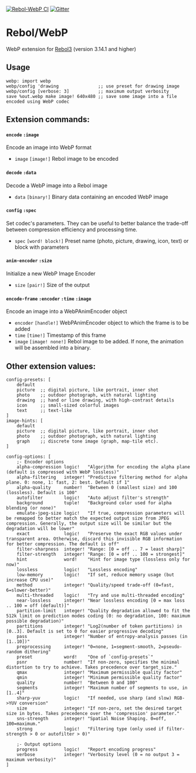 [![Rebol-WebP CI](https://github.com/Oldes/Rebol-WebP/actions/workflows/main.yml/badge.svg)](https://github.com/Oldes/Rebol-WebP/actions/workflows/main.yml)
[![Gitter](https://badges.gitter.im/rebol3/community.svg)](https://app.gitter.im/#/room/#Rebol3:gitter.im)

# Rebol/WebP

WebP extension for [Rebol3](https://github.com/Oldes/Rebol3) (version 3.14.1 and higher)

## Usage
```rebol
webp: import webp
webp/config 'drawing               ;; use preset for drawing image
webp/config [verbose: 3]           ;; maximum output verbosity
save %out.webp make image! 640x480 ;; save some image into a file encoded using WebP codec
```

## Extension commands:


#### `encode` `:image`
Encode an image into WebP format
* `image` `[image!]` Rebol image to be encoded

#### `decode` `:data`
Decode a WebP image into a Rebol image
* `data` `[binary!]` Binary data containing an encoded WebP image

#### `config` `:spec`
Set codec's parameters. They can be useful to better balance the trade-off between compression efficiency and processing time.
* `spec` `[word! block!]` Preset name (photo, picture, drawing, icon, text) or block with parameters

#### `anim-encoder` `:size`
Initialize a new WebP Image Encoder
* `size` `[pair!]` Size of the output

#### `encode-frame` `:encoder` `:time` `:image`
Encode an image into a WebPAnimEncoder object
* `encoder` `[handle!]` WebPAnimEncoder object to which the frame is to be added
* `time` `[time!]` Timestamp of this frame
* `image` `[image! none!]` Rebol image to be added. If none, the animation will be assembled into a binary.


## Other extension values:
```rebol
config-presets: [
	default
	picture  ;; digital picture, like portrait, inner shot
	photo    ;; outdoor photograph, with natural lighting
	drawing  ;; hand or line drawing, with high-contrast details
	icon     ;; small-sized colorful images
	text     ;; text-like
]
image-hints: [
	default
	picture  ;; digital picture, like portrait, inner shot
	photo    ;; outdoor photograph, with natural lighting
	graph    ;; discrete tone image (graph, map-tile etc).
]

config-options: [
	;- Encoder options
    alpha-compression logic!   "Algorithm for encoding the alpha plane (default is compressed with WebP lossless)"
    alpha-filtering   integer! "Predictive filtering method for alpha plane. 0: none, 1: fast, 2: best. Default if 1"
    alpha-quality     number!  "Between 0 (smallest size) and 100 (lossless). Default is 100"
    autofilter        logic!   "Auto adjust filter's strength"
    background        tuple!   "Background color used for alpha blending (or none)"
    emulate-jpeg-size logic!   "If true, compression parameters will be remapped to better match the expected output size from JPEG compression. Generally, the output size will be similar but the degradation will be lower"
    exact             logic!   "Preserve the exact RGB values under transparent area. Otherwise, discard this invisible RGB information for better compression. The default is off"
    filter-sharpness  integer! "Range: [0 = off .. 7 = least sharp]"
    filter-strength   integer! "Range: [0 = off .. 100 = strongest]"
    hint              word!    "Hint for image type (lossless only for now)"
    lossless          logic!   "Lossless encoding"
    low-memory        logic!   "If set, reduce memory usage (but increase CPU use)"
    method            integer! "Quality/speed trade-off (0=fast, 6=slower-better)"
    multi-threaded    logic!   "Try and use multi-threaded encoding"
    near-lossless     integer! "Near lossless encoding [0 = max loss .. 100 = off (default)]"
    partition-limit   integer! "Quality degradation allowed to fit the 512k limit on prediction modes coding (0: no degradation, 100: maximum possible degradation)"
    partitions        integer! "Log2(number of token partitions) in [0..3]. Default is set to 0 for easier progressive decoding"
    pass              integer! "Number of entropy-analysis passes (in [1..10])"
    preprocessing     integer! "0=none, 1=segment-smooth, 2=pseudo-random dithering"
    preset            word!    "One of `config-presets`"
    psnr              number!  "If non-zero, specifies the minimal distortion to try to achieve. Takes precedence over target_size."
    qmax              integer! "Maximum permissible quality factor"
    qmin              integer! "Minimum permissible quality factor"
    quality           number!  "Between 0 and 100"
    segments          integer! "Maximum number of segments to use, in [1..4]"
    sharp-yuv         logic!   "If needed, use sharp (and slow) RGB->YUV conversion"
    size              integer! "If non-zero, set the desired target size in bytes. Takes precedence over the 'compression' parameter."
    sns-strength      integer! "Spatial Noise Shaping. 0=off, 100=maximum."
    strong            logic!   "Filtering type (only used if filter-strength > 0 or autofilter > 0)"
    
    ;- Output options
    progress          logic!   "Report encoding progress"
    verbose           integer! "Verbosity level (0 = no output 3 = maximum verbosity)"
]
```
